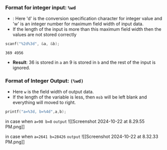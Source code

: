 ### Format for integer input: `%wd`
- : Here 'd' is the conversion specification character for integer value and 'w' is an integer number for maximum field width of input data.
- If the length of the input is more than this maximum field width then the values are not stored correctly
```c
scanf("%2d%3d", &a, &b);
```

```Input
369 4956
```

- **Result**: 36 is stored in `a` an 9 is stored in `b` and the rest of the input is ignored.

### Format of Integer Output: `(%wd)`
- Here `w` is the field width of output data.
- If the length of the variable is less, then `msb` will be left blank and everything will moved to right.
```c
printf("a=%3d, b=%4d",a,b);
```

in case when `a=98 b=8`
```output```
![[Screenshot 2024-10-22 at 8.29.55 PM.png]]

in case when `a=2641 b=28426`
```output```
![[Screenshot 2024-10-22 at 8.32.33 PM.png]]
